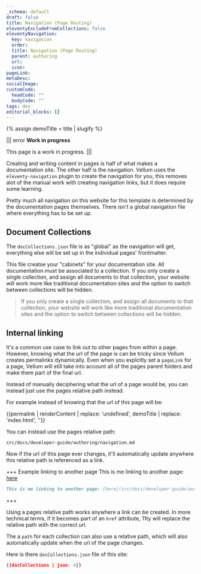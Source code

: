 ```yaml
---
_schema: default
draft: false
title: Navigation (Page Routing)
eleventyExcludeFromCollections: false
eleventyNavigation:
  key: navigation
  order: 
  title: Navigation (Page Routing)
  parent: authoring
  url:
  icon:
pageLink: 
metaDesc: 
socialImage:
customCode:
  headCode: ""
  bodyCode: ""
tags: dev
editorial_blocks: []
---
```

{% assign demoTitle = title | slugify %}

||| error
**Work in progress**

This page is a work in progress.
|||

Creating and writing content in pages is half of what makes a documentation site. The other half is the navigation. Vellum uses the `eleventy-navigation` plugin to create the navigation for you, this removes alot of the manual work with creating navigation links, but it does require some learning.

Pretty much all navigation on this website for this template is determined by the documentation pages themselves. There isn't a global navigation file where everything has to be set up.

## Document Collections
The `docCollections.json` file is as "global" as the navigation will get, everything else will be set up in the individual pages' frontmatter.

This file creatse your "cabinets" for your documentation site. All documentation must be associated to a collection. If you only create a single collection, and assign all documents to that collection, your website will work more like traditional documentation sites and the option to switch between collections will be hidden.

> If you only create a single collection, and assign all documents to that collection, your website will work like more traditional documentation sites and the option to switch between collections will be hidden.

## Internal linking
It's a common use case to link out to other pages from within a page. However, knowing what the url of the page is can be tricky since Vellum creates permalinks dynamically. Even when you explcitly set a `pageLink` for a page, Vellum will still take into account all of the pages parent folders and make them part of the final url.

Instead of manually deciphering what the url of a page would be, you can instead just use the pages relative path instead. 

For example instead of knowing that the url of this page will be:

{{permalink | renderContent | replace: 'undefined', demoTitle | replace: 'index.html', ''}}

You can instead use the pages relative path:

`src/docs/developer-guide/authoring/navigation.md`

Now if the url of this page ever changes, it'll automatically update anywhere this relative path is referenced as a link. 

+++ Example linking to another page
This is me linking to another page: [here](src/docs/developer-guide/authoring/creating-pages.md)

```md
This is me linking to another page: [here](src/docs/developer-guide/authoring/creating-pages.md)
```
+++

Using a pages relative path works anywhere a link can be created. In more technical terms, if it becomes part of an `href` attribute, 11ty will replace the relative path with the correct url.

The a `path` for each collection can also use a relative path, which will also automatically update when the url of the page changes.

Here is there `docCollections.json` file of this site:
```json
{{docCollections | json: 4}}
```



